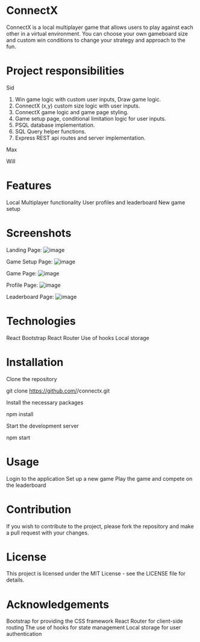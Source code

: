 # ConnectX

ConnectX is a local multiplayer game that allows users to play against each other in a virtual environment. You can choose your own gameboard size and custom win conditions to change your strategy and approach to the fun.

# Project responsibilities

Sid
1. Win game logic with custom user inputs, Draw game logic.
2. ConnectX (x,y) custom size logic with user inputs.
3. ConnectX game logic and game page styling.
4. Game setup page, conditional limitation logic for user inputs.
5. PSQL database implementation.
6. SQL Query helper functions.
7. Express REST api routes and server implementation.

Max

Will

# Features

Local Multiplayer functionality
User profiles and leaderboard
New game setup


# Screenshots

Landing Page:
![image](https://user-images.githubusercontent.com/109604837/213234919-6f676541-2d04-4a81-bff1-e02cef19170b.png)

Game Setup Page:
![image](https://user-images.githubusercontent.com/109604837/213235623-c8e37b67-65a3-4895-bca7-e4c212f4fef8.png)

Game Page:
![image](https://user-images.githubusercontent.com/109604837/213235888-aacab028-9787-41da-ac88-a8d8a99f5044.png)

Profile Page:
![image](https://user-images.githubusercontent.com/109604837/213235326-9b9d8e1b-b159-4535-8fd7-c1d74fcf8028.png)

Leaderboard Page:
![image](https://user-images.githubusercontent.com/109604837/213236219-068d9bc9-7afe-484a-8185-cc96d505bf43.png)


# Technologies

React
Bootstrap
React Router
Use of hooks
Local storage

# Installation

Clone the repository

git clone https://github.com/<your-username>/connectx.git

Install the necessary packages

npm install

Start the development server

npm start

# Usage

Login to the application
Set up a new game 
Play the game and compete on the leaderboard

# Contribution

If you wish to contribute to the project, please fork the repository and make a pull request with your changes.

# License

This project is licensed under the MIT License - see the LICENSE file for details.

# Acknowledgements

Bootstrap for providing the CSS framework
React Router for client-side routing
The use of hooks for state management
Local storage for user authentication